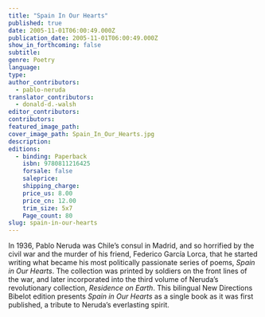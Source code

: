 ```yaml
---
title: "Spain In Our Hearts"
published: true
date: 2005-11-01T06:00:49.000Z
publication_date: 2005-11-01T06:00:49.000Z
show_in_forthcoming: false
subtitle:
genre: Poetry
language:
type:
author_contributors:
  - pablo-neruda
translator_contributors:
  - donald-d.-walsh
editor_contributors:
contributors:
featured_image_path:
cover_image_path: Spain_In_Our_Hearts.jpg
description:
editions:
  - binding: Paperback
    isbn: 9780811216425
    forsale: false
    saleprice:
    shipping_charge:
    price_us: 8.00
    price_cn: 12.00
    trim_size: 5x7
    Page_count: 80
slug: spain-in-our-hearts
---
```


In 1936, Pablo Neruda was Chile’s consul in Madrid, and so horrified by the civil war and the murder of his friend, Federico García Lorca, that he started writing what became his most politically passionate series of poems, _Spain in Our Hearts_. The collection was printed by soldiers on the front lines of the war, and later incorporated into the third volume of Neruda’s revolutionary collection, _Residence on Earth_. This bilingual New Directions Bibelot edition presents _Spain in Our Hearts_ as a single book as it was first published, a tribute to Neruda’s everlasting spirit.

